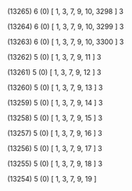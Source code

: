 (13265) 6 (0) [ 1, 3, 7, 9, 10, 3298 ] 3 


(13264) 6 (0) [ 1, 3, 7, 9, 10, 3299 ] 3 


(13263) 6 (0) [ 1, 3, 7, 9, 10, 3300 ] 3 


(13262) 5 (0) [ 1, 3, 7, 9, 11 ] 3 


(13261) 5 (0) [ 1, 3, 7, 9, 12 ] 3 


(13260) 5 (0) [ 1, 3, 7, 9, 13 ] 3 


(13259) 5 (0) [ 1, 3, 7, 9, 14 ] 3 


(13258) 5 (0) [ 1, 3, 7, 9, 15 ] 3 


(13257) 5 (0) [ 1, 3, 7, 9, 16 ] 3 


(13256) 5 (0) [ 1, 3, 7, 9, 17 ] 3 


(13255) 5 (0) [ 1, 3, 7, 9, 18 ] 3 


(13254) 5 (0) [ 1, 3, 7, 9, 19 ]  


